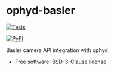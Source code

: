 # ophyd-basler

[![Tests](https://github.com/BNL-ATF/ophyd-basler/actions/workflows/testing.yml/badge.svg)](https://github.com/BNL-ATF/ophyd-basler/actions/workflows/testing.yml)

[![PyPI](https://img.shields.io/pypi/v/ophyd-basler.svg?logo=pypi&logoColor=white&label=PyPI)](https://pypi.python.org/pypi/ophyd-basler)

Basler camera API integration with ophyd

* Free software: BSD-3-Clause license
